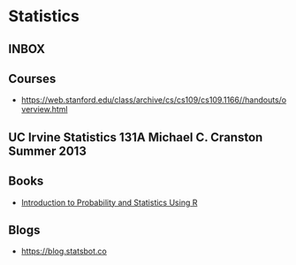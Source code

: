 # Statistics

## INBOX

## Courses
- https://web.stanford.edu/class/archive/cs/cs109/cs109.1166//handouts/overview.html

## UC Irvine Statistics 131A Michael C. Cranston Summer 2013


## Books
- [Introduction to Probability and Statistics Using R](https://cran.r-project.org/web/packages/IPSUR/vignettes/IPSUR.pdf)

## Blogs
- https://blog.statsbot.co
